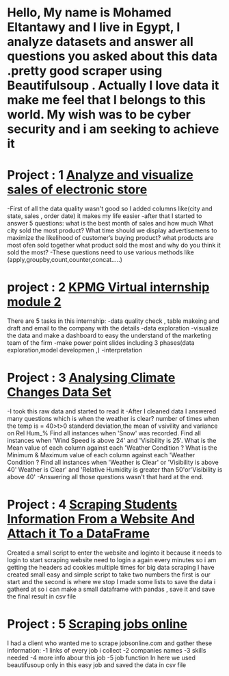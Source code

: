 # Hello, My name is Mohamed Eltantawy and I live in Egypt, I analyze datasets and answer all questions you asked about this data .pretty good scraper using Beautifulsoup . Actually I love data it make me feel that I belongs to this world. My wish was to be cyber security and i am seeking to achieve it

# Project : 1 [Analyze and visualize sales of electronic store](https://github.com/MohamedEltantawy0/electronic-store-sales-analysis)
-First of all the data quality wasn't good so I added columns like(city and state, sales , order date) it makes my life easier
-after that I started to answer 5 questions:
what is the best month of sales and how much
What city sold the most product?
What time should we display advertisemens to maximize the likelihood of customer’s buying product?
what products are most ofen sold together
what product sold the most and why do you think it sold the most?
-These questions need to use various methods like (apply,groupby,count,counter,concat.....)

# project : 2 [KPMG Virtual internship module 2](https://github.com/MohamedEltantawy0/KPMG-Virtual-internship-module-2)
 There are 5 tasks in this internship:
-data quality check , table makeing and draft and email to the company with the details
-data exploration
-visualize the data and make a dashboard to easy the understand of the marketing team of the firm
-make power point slides including 3 phases(data exploration,model developmen ,)
-interpretation

# Project : 3 [Analysing Climate Changes Data Set](https://github.com/MohamedEltantawy0/Azalyzing-climate-changes.git)
-I took this raw data and started to read it
-After I cleaned data I answered many questions which is
when the weather is clear?
number of times when  the temp is = 40>t>0
standerd deviation,the mean of vsivility and variance on Rel Hum_%
Find all instances when 'Snow' was recorded.
Find all instances when 'Wind Speed is above 24' and 'Visibility is 25'.
What is the Mean value of each column against each 'Weather Condition ?
What is the Minimum & Maximum value of each column against each 'Weather Condition ?
Find all instances when 'Weather is Clear' or 'Visibility is above 40'
Weather is Clear' and 'Relative Humidity is greater than 50'or'Visibility is above 40'
-Answering all those questions wasn't that hard at the end.


# Project : 4 [Scraping Students Information From a Website And Attach it To a DataFrame](https://github.com/MohamedEltantawy0/students-information-gathering.git)
 Created a small script to enter the website and loginto it because it needs to login to start scraping
 website need to login a again every  minutes so i am getting the headers ad cookies multiple times for big data scraping
 I have created small easy and simple script to take two numbers the first is our start and the second is where we stop
 I made some lists to save the data i gatherd at so i can make a small dataframe with pandas , save it and save the final result in csv file



# Project : 5 [Scraping jobs online](https://github.com/MohamedEltantawy0/Scraping-jobs.git)
I had a client who wanted me to scrape jobsonline.com and gather these information:
-1 links of every job i collect
-2 companies names
-3 skills needed
-4 more info abour this job
-5 job function
In here we used beautifusoup only in this easy job and saved the data in csv file
